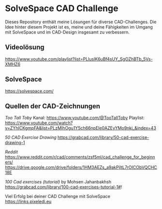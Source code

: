 # SolveSpace CAD Challenge
Dieses Repository enthält meine Lösungen für diverse CAD-Challenges. 
Die Idee hinter diesem Projekt ist es, meine und deine Fähigkeiten im Umgang mit SolveSpace und im CAD-Design insgesamt zu verbessern. 

## Videolösung
https://www.youtube.com/playlist?list=PLluslK6uBf4sUY_SgOZhBTb_5Vs-XMHZ6

## SolveSpace
https://solvespace.com/

## Quellen der CAD-Zeichnungen

*Too Tall Toby*
Kanal: https://www.youtube.com/@TooTallToby
Playlist: https://www.youtube.com/watch?v=ZYhICKgmpFA&list=PLzMIhOgu1Y5ch66npEIe0AZEyYMo9nki_&index=43

*50 CAD Exercise Drawing*
https://grabcad.com/library/50-cad-exercise-drawing-1

*Reddit*
https://www.reddit.com/r/cad/comments/zsf5ml/cad_challenge_for_beginners/
https://drive.google.com/drive/folders/1HM3AEZs_a9akPjItL7rOICObVQCHC18E

*100 Cad exercises (tutorial)* by Mohsen Jahanbakhsh
https://grabcad.com/library/100-cad-exercises-tutorial-1#!

Viel Erfolg bei deiner CAD Challenge mit SolveSpace
https://links.pixeledi.eu
